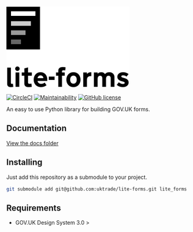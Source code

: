 ![Logo](docs/logo.svg)

[![CircleCI](https://circleci.com/gh/uktrade/lite-forms.svg?style=svg)](https://circleci.com/gh/uktrade/lite-forms)
[![Maintainability](https://api.codeclimate.com/v1/badges/be60e1b5dde9baa88a92/maintainability)](https://codeclimate.com/github/uktrade/lite-forms/maintainability)
[![GitHub license](https://img.shields.io/github/license/uktrade/lite-forms.svg)](https://github.com/uktrade/lite-forms/blob/master/LICENSE)

An easy to use Python library for building GOV.UK forms.

## Documentation

[View the docs folder](https://github.com/uktrade/lite-forms/tree/master/docs)

## Installing

Just add this repository as a submodule to your project.

```bash
git submodule add git@github.com:uktrade/lite-forms.git lite_forms
```

## Requirements

* GOV.UK Design System 3.0 >
